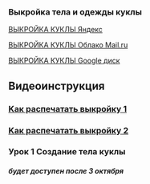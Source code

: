 ### Выкройка тела и одежды куклы
 
 [ВЫКРОЙКА КУКЛЫ Яндекс](https://yadi.sk/d/0OMxmv8JxOMUQA)
 
 [ВЫКРОЙКА КУКЛЫ Облако Mail.ru](https://cloud.mail.ru/public/2CHK/4GRXeyvLG)
 
 [ВЫКРОЙКА КУКЛЫ Google диск](https://drive.google.com/file/d/1C8IMdlms3mbIGPbxlmFS5ULkajvtfETZ/view?usp=sharing)
 
## Видеоинструкция
### [Kак распечатать выкройку 1](https://youtu.be/-pD-CA23ALA)
### [Kак распечатать выкройку 2](https://youtu.be/w7LxMWOIVJg)
 
 

### Урок 1 Создание тела куклы
##### будет доступен после 3 октября

 
